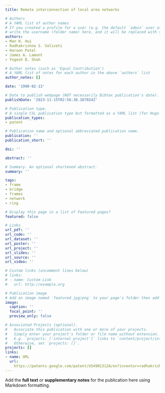 ```yaml
---
title: Remote interconnection of local area networks

# Authors
# A YAML list of author names
# If you created a profile for a user (e.g. the default `admin` user at `content/authors/admin/`), 
# write the username (folder name) here, and it will be replaced with their full name and linked to their profile.
authors:
- Man H. Hui
- Radhakrishna S. Valiveti
- Haroon Patel
- James A. Lamont
- Yogesh B. Shah

# Author notes (such as 'Equal Contribution')
# A YAML list of notes for each author in the above `authors` list
author_notes: []

date: '1990-02-13'

# Date to publish webpage (NOT necessarily Bibtex publication's date).
publishDate: '2023-11-15T02:56:38.187024Z'

# Publication type.
# A single CSL publication type but formatted as a YAML list (for Hugo requirements).
publication_types:
- patent

# Publication name and optional abbreviated publication name.
publication: ''
publication_short: ''

doi: ''

abstract: ''

# Summary. An optional shortened abstract.
summary: ''

tags:
- frame
- bridge
- frames
- network
- ring

# Display this page in a list of Featured pages?
featured: false

# Links
url_pdf: ''
url_code: ''
url_dataset: ''
url_poster: ''
url_project: ''
url_slides: ''
url_source: ''
url_video: ''

# Custom links (uncomment lines below)
# links:
# - name: Custom Link
#   url: http://example.org

# Publication image
# Add an image named `featured.jpg/png` to your page's folder then add a caption below.
image:
  caption: ''
  focal_point: ''
  preview_only: false

# Associated Projects (optional).
#   Associate this publication with one or more of your projects.
#   Simply enter your project's folder or file name without extension.
#   E.g. `projects: ['internal-project']` links to `content/project/internal-project/index.md`.
#   Otherwise, set `projects: []`.
projects: []
links:
- name: URL
  url: 
    https://patents.google.com/patent/US4901312A/en?inventor=radhakrishna+valiveti&page=1
---
```


Add the **full text** or **supplementary notes** for the publication here using Markdown formatting.
